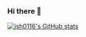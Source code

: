 ### Hi there 👋

[![jsh0116's GitHub stats](https://github-readme-stats.vercel.app/api?username=jsh0116&count_private=true&show_icons=true&theme=dark)](https://github.com/anuraghazra/github-readme-stats)

<!--
**jsh0116/jsh0116** is a ✨ _special_ ✨ repository because its `README.md` (this file) appears on your GitHub profile.

Here are some ideas to get you started:

- 🔭 I’m currently working on ...
- 🌱 I’m currently learning ...
- 👯 I’m looking to collaborate on ...
- 🤔 I’m looking for help with ...
- 💬 Ask me about ...
- 📫 How to reach me: ...
- 😄 Pronouns: ...
- ⚡ Fun fact: ...
-->
